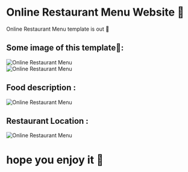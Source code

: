 # Online Restaurant Menu Website 🍔

Online Restaurant Menu template is out 🎉</br>

## Some image of this template📸:</br>
![Online Restaurant Menu](https://cdn.jsdelivr.net/gh/3exyDevil/Website-Files@main/home.png)</br>
![Online Restaurant Menu](https://cdn.jsdelivr.net/gh/3exyDevil/Website-Files@main/foodMenu.png)</br>
## Food description  :</br>
![Online Restaurant Menu](https://cdn.jsdelivr.net/gh/3exyDevil/Website-Files@main/description.png)</br>
## Restaurant Location :</br>
![Online Restaurant Menu](https://cdn.jsdelivr.net/gh/3exyDevil/Website-Files@main/location.png)</br>

# hope you enjoy it 💓
